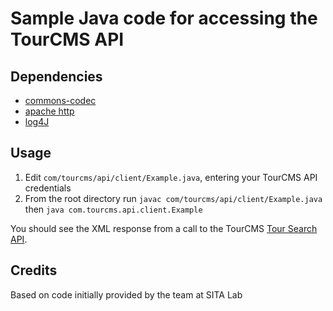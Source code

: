 # Sample Java code for accessing the TourCMS API

## Dependencies

* [commons-codec](https://commons.apache.org/proper/commons-codec/download_codec.cgi)
* [apache http](https://hc.apache.org/downloads.cgi)
* [log4J](http://logging.apache.org/log4j/1.2/)

## Usage

1. Edit `com/tourcms/api/client/Example.java`, entering your TourCMS API credentials
2. From the root directory run `javac com/tourcms/api/client/Example.java` then `java com.tourcms.api.client.Example`

You should see the XML response from a call to the TourCMS [Tour Search API](http://www.tourcms.com/support/api/mp/tour_search.php).

## Credits

Based on code initially provided by the team at SITA Lab
